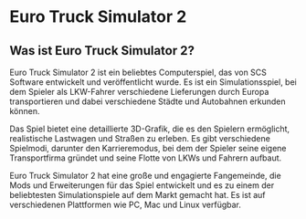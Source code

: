 # Euro Truck Simulator 2

## Was ist Euro Truck Simulator 2?

Euro Truck Simulator 2 ist ein beliebtes Computerspiel, das von SCS Software entwickelt und veröffentlicht wurde. Es ist ein Simulationsspiel, bei dem Spieler als LKW-Fahrer verschiedene Lieferungen durch Europa transportieren und dabei verschiedene Städte und Autobahnen erkunden können.

Das Spiel bietet eine detaillierte 3D-Grafik, die es den Spielern ermöglicht, realistische Lastwagen und Straßen zu erleben. Es gibt verschiedene Spielmodi, darunter den Karrieremodus, bei dem der Spieler seine eigene Transportfirma gründet und seine Flotte von LKWs und Fahrern aufbaut.

Euro Truck Simulator 2 hat eine große und engagierte Fangemeinde, die Mods und Erweiterungen für das Spiel entwickelt und es zu einem der beliebtesten Simulationspiele auf dem Markt gemacht hat. Es ist auf verschiedenen Plattformen wie PC, Mac und Linux verfügbar.